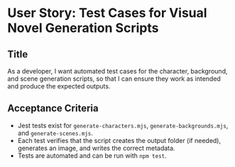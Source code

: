 # User Story: Test Cases for Visual Novel Generation Scripts

## Title
As a developer, I want automated test cases for the character, background, and scene generation scripts, so that I can ensure they work as intended and produce the expected outputs.

## Acceptance Criteria
- Jest tests exist for `generate-characters.mjs`, `generate-backgrounds.mjs`, and `generate-scenes.mjs`.
- Each test verifies that the script creates the output folder (if needed), generates an image, and writes the correct metadata.
- Tests are automated and can be run with `npm test`.
